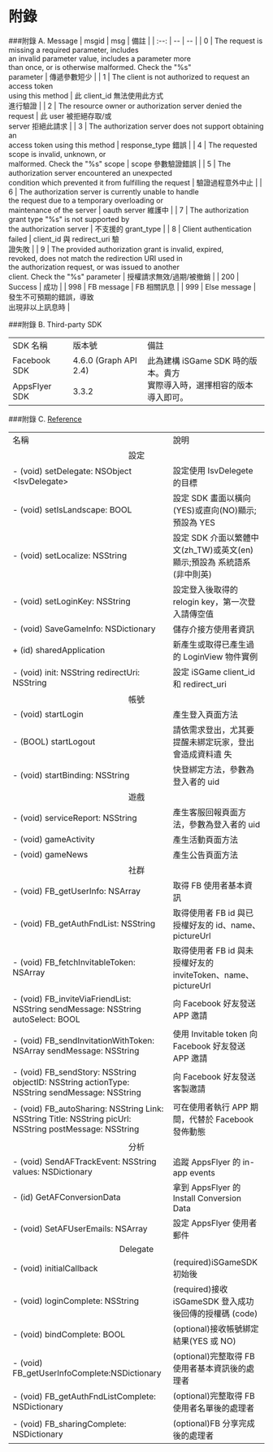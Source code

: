 # 附錄

###附錄 A. Message
| msgid | msg | 備註 |
| :--: | -- | -- |
| 0 | The request is missing a required parameter, includes<br> an invalid parameter value, includes a parameter more<br> than once, or is otherwise malformed. Check the "%s"<br> parameter | 傳遞參數短少 |
| 1 | The client is not authorized to request an access token<br> using this method | 此 client_id 無法使用此方式<br>進行驗證 |
| 2 | The resource owner or authorization server denied the<br> request | 此 user 被拒絕存取/或<br>server 拒絕此請求 |
| 3 | The authorization server does not support obtaining an<br>access token using this method | response_type 錯誤 |
| 4 | The requested scope is invalid, unknown, or<br> malformed. Check the "%s" scope | scope 參數驗證錯誤 |
| 5 | The authorization server encountered an unexpected<br> condition which prevented it from fulfilling the request | 驗證過程意外中止 |
| 6 | The authorization server is currently unable to handle<br> the request due to a temporary overloading or<br> maintenance of the server | oauth server 維護中 |
| 7 | The authorization grant type "%s" is not supported by<br> the authorization server | 不支援的 grant_type |
| 8 | Client authentication failed | client_id 與 redirect_uri 驗<br>證失敗 |
| 9 | The provided authorization grant is invalid, expired,<br> revoked, does not match the redirection URI used in<br> the authorization request, or was issued to another<br> client. Check the "%s" parameter | 授權請求無效/過期/被撤銷 |
| 200 | Success | 成功 |
| 998 | FB message | FB 相關訊息 |
| 999 | Else message | 發生不可預期的錯誤，導致<br>出現非以上訊息時 |


###附錄 B. Third-party SDK

<table>
<tr>
<td>SDK 名稱</td>
<td>版本號</td>
<td>備註</td>
</tr>
<tr>
<td>Facebook SDK</td>
<td>4.6.0 (Graph API 2.4)</td>
<td rowspan="2">此為建構 iSGame SDK 時的版本。貴方<br>實際導入時，選擇相容的版本導入即可。</td>
</tr>
<tr>
<td>AppsFlyer SDK</td>
<td>3.3.2</td>
</tr>
</table>

###附錄 C. [Reference](#jump)

<table>
<tr>
<td>名稱</td>
<td>說明</td>
</tr>
<td colspan="2" align="center">設定</td>
<tr>
<td> - (void)
setDelegate:
NSObject &lt;IsvDelegate&gt; </td>
<td>設定使用 IsvDelegete 的目標</td>
</tr>
<tr>
<td> - (void)
setIsLandscape:
BOOL </td>
<td>設定 SDK 畫面以橫向(YES)或直向(NO)顯示;預設為 YES</td>
</tr>
<tr>
<td> - (void)
setLocalize:
NSString </td>
<td>設定 SDK 介面以繁體中文(zh_TW)或英文(en)顯示;預設為 系統語系(非中則英)</td>
</tr>
<tr>
<td> - (void)
setLoginKey:
NSString</td>
<td>設定登入後取得的 relogin key，第一次登入請傳空值</td>
</tr>
<tr>
<td> - (void)
SaveGameInfo:
NSDictionary </td>
<td>儲存介接方使用者資訊</td>
</tr>
<tr>
<td> + (id)
sharedApplication</td>
<td>新產生或取得已產生過的 LoginView 物件實例</td>
</tr>
<tr>
<td> - (void)
init:
NSString
redirectUri:
NSString </td>
<td>設定 iSGame client_id 和 redirect_uri</td>
</tr>
<td colspan="2" align="center">帳號</td>
<tr>
<td> - (void)
startLogin </td>
<td>產生登入頁面方法</td>
</tr>
<tr>
<td> - (BOOL)
startLogout </td>
<td>請依需求登出，尤其要提醒未綁定玩家，登出會造成資料遺 失</td>
</tr>
<tr>
<td> - (void)
startBinding:
NSString </td>
<td>快登綁定方法，參數為登入者的 uid</td>
</tr>
<td colspan="2" align="center">遊戲</td>
<tr>
<td> - (void)
serviceReport:
NSString </td>
<td>產生客服回報頁面方法，參數為登入者的 uid</td>
</tr>
<tr>
<td> - (void)
gameActivity </td>
<td>產生活動頁面方法</td>
</tr>
<tr>
<td> - (void)
gameNews </td>
<td>產生公告頁面方法</td>
</tr>
<td colspan="2" align="center">社群</td>
<tr>
<td> - (void)
FB_getUserInfo:
NSArray </td>
<td>取得 FB 使用者基本資訊</td>
</tr>
<tr>
<td> - (void)
FB_getAuthFndList:
NSString </td>
<td>取得使用者 FB id 與已授權好友的 id、name、pictureUrl</td>
</tr>
<tr>
<td> - (void)
FB_fetchInvitableToken:
NSArray </td>
<td>取得使用者 FB id 與未授權好友的 inviteToken、name、 pictureUrl</td>
</tr>
<tr>
<td> - (void)
FB_inviteViaFriendList:
NSString
sendMessage:
NSString
autoSelect:
BOOL </td>
<td>向 Facebook 好友發送 APP 邀請</td>
</tr>
<tr>
<td> - (void)
FB_sendInvitationWithToken:
NSArray
sendMessage:
NSString </td>
<td>使用 Invitable token 向 Facebook 好友發送 APP 邀請</td>
</tr>
<tr>
<td> - (void)
FB_sendStory:
NSString
objectID:
NSString
actionType:
NSString
sendMessage:
NSString </td>
<td>向 Facebook 好友發送客製邀請</td>
</tr>
<tr>
<td> - (void)
FB_autoSharing:
NSString
Link:
NSString
Title:
NSString
picUrl:
NSString
postMessage:
NSString </td>
<td>可在使用者執行 APP 期間，代替於 Facebook 發佈動態</td>
</tr>
<td colspan="2" align="center">分析</td>
<tr>
<td> - (void)
SendAFTrackEvent:
NSString
values:
NSDictionary </td>
<td>追蹤 AppsFlyer 的 in-app events</td>
</tr>
<tr>
<td> - (id)
GetAFConversionData </td>
<td>拿到 AppsFlyer 的 Install Conversion Data</td>
</tr>
<tr>
<td> - (void)
SetAFUserEmails:
NSArray </td>
<td>設定 AppsFlyer 使用者郵件</td>
</tr>
<td colspan="2" align="center">Delegate</td>
<tr>
<td> - (void)
initialCallback </td>
<td>(required)iSGameSDK 初始後</td>
</tr>
<tr>
<td> - (void)
loginComplete:
NSString </td>
<td>(required)接收 iSGameSDK 登入成功後回傳的授權碼 (code)</td>
</tr>
<tr>
<td> - (void)
bindComplete:
BOOL </td>
<td>(optional)接收帳號綁定結果(YES 或 NO)</td>
</tr>
<tr>
<td> - (void)
FB_getUserInfoComplete:NSDictionary </td>
<td>(optional)完整取得 FB 使用者基本資訊後的處理者</td>
</tr>
<tr>
<td> - (void)
FB_getAuthFndListComplete:
NSDictionary </td>
<td>(optional)完整取得 FB 使用者名單後的處理者</td>
</tr>
<tr>
<td> - (void)
FB_sharingComplete:
NSDictionary </td>
<td>(optional)FB 分享完成後的處理者</td>
</tr>
</table>
